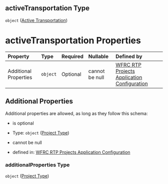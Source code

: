 ## activeTransportation Type

`object` ([Active Transportation](config-properties-filter-widget-configuration-properties-project-types-properties-active-transportation.md))

# activeTransportation Properties

| Property              | Type     | Required | Nullable       | Defined by                                                                                                                                                                                                                                   |
| :-------------------- | :------- | :------- | :------------- | :------------------------------------------------------------------------------------------------------------------------------------------------------------------------------------------------------------------------------------------- |
| Additional Properties | `object` | Optional | cannot be null | [WFRC RTP Projects Application Configuration](config-definitions-project-type.md "https://wfrc.org/rtp-2023-adopted-map/config.schema.json#/properties/filter/properties/projectTypes/properties/activeTransportation/additionalProperties") |

## Additional Properties

Additional properties are allowed, as long as they follow this schema:



* is optional

* Type: `object` ([Project Type](config-definitions-project-type.md))

* cannot be null

* defined in: [WFRC RTP Projects Application Configuration](config-definitions-project-type.md "https://wfrc.org/rtp-2023-adopted-map/config.schema.json#/properties/filter/properties/projectTypes/properties/activeTransportation/additionalProperties")

### additionalProperties Type

`object` ([Project Type](config-definitions-project-type.md))
